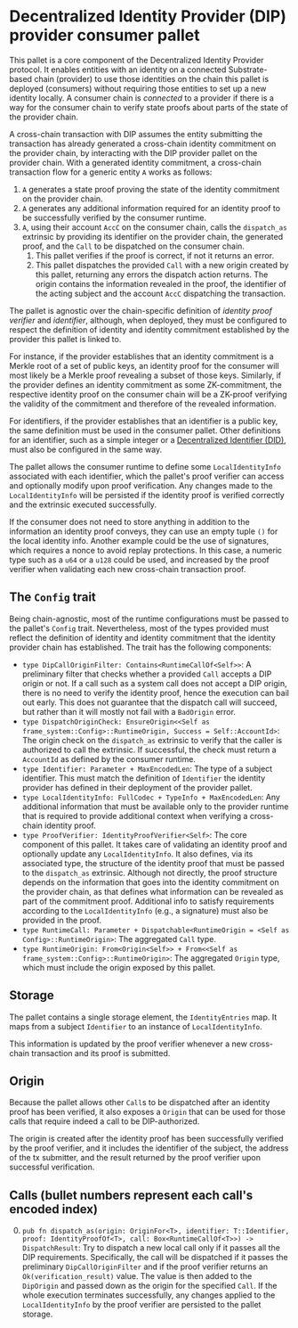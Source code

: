 # Decentralized Identity Provider (DIP) provider consumer pallet

This pallet is a core component of the Decentralized Identity Provider protocol.
It enables entities with an identity on a connected Substrate-based chain (provider) to use those identities on the chain this pallet is deployed (consumers) without requiring those entities to set up a new identity locally.
A consumer chain is *connected* to a provider if there is a way for the consumer chain to verify state proofs about parts of the state of the provider chain.

A cross-chain transaction with DIP assumes the entity submitting the transaction has already generated a cross-chain identity commitment on the provider chain, by interacting with the DIP provider pallet on the provider chain.
With a generated identity commitment, a cross-chain transaction flow for a generic entity `A` works as follows:

1. `A` generates a state proof proving the state of the identity commitment on the provider chain.
2. `A` generates any additional information required for an identity proof to be successfully verified by the consumer runtime.
3. `A`, using their account `AccC` on the consumer chain, calls the `dispatch_as` extrinsic by providing its identifier on the provider chain, the generated proof, and the `Call` to be dispatched on the consumer chain.
   1. This pallet verifies if the proof is correct, if not it returns an error.
   2. This pallet dispatches the provided `Call` with a new origin created by this pallet, returning any errors the dispatch action returns. The origin contains the information revealed in the proof, the identifier of the acting subject and the account `AccC` dispatching the transaction.

The pallet is agnostic over the chain-specific definition of *identity proof verifier* and *identifier*, although, when deployed, they must be configured to respect the definition of identity and identity commitment established by the provider this pallet is linked to.

For instance, if the provider establishes that an identity commitment is a Merkle root of a set of public keys, an identity proof for the consumer will most likely be a Merkle proof revealing a subset of those keys.
Similarly, if the provider defines an identity commitment as some ZK-commitment, the respective identity proof on the consumer chain will be a ZK-proof verifying the validity of the commitment and therefore of the revealed information.

For identifiers, if the provider establishes that an identifier is a public key, the same definition must be used in the consumer pallet.
Other definitions for an identifier, such as a simple integer or a [Decentralized Identifier (DID)](https://www.w3.org/TR/did-core/), must also be configured in the same way.

The pallet allows the consumer runtime to define some `LocalIdentityInfo` associated with each identifier, which the pallet's proof verifier can access and optionally modify upon proof verification.
Any changes made to the `LocalIdentityInfo` will be persisted if the identity proof is verified correctly and the extrinsic executed successfully.

If the consumer does not need to store anything in addition to the information an identity proof conveys, they can use an empty tuple `()` for the local identity info.
Another example could be the use of signatures, which requires a nonce to avoid replay protections.
In this case, a numeric type such as a `u64` or a `u128` could be used, and increased by the proof verifier when validating each new cross-chain transaction proof.

## The `Config` trait

Being chain-agnostic, most of the runtime configurations must be passed to the pallet's `Config` trait.
Nevertheless, most of the types provided must reflect the definition of identity and identity commitment that the identity provider chain has established.
The trait has the following components:

* `type DipCallOriginFilter: Contains<RuntimeCallOf<Self>>`: A preliminary filter that checks whether a provided `Call` accepts a DIP origin or not. If a call such as a system call does not accept a DIP origin, there is no need to verify the identity proof, hence the execution can bail out early. This does not guarantee that the dispatch call will succeed, but rather than it will mostly not fail with a `BadOrigin` error.
* `type DispatchOriginCheck: EnsureOrigin<<Self as frame_system::Config>::RuntimeOrigin, Success = Self::AccountId>`: The origin check on the `dispatch_as` extrinsic to verify that the caller is authorized to call the extrinsic. If successful, the check must return a `AccountId` as defined by the consumer runtime.
* `type Identifier: Parameter + MaxEncodedLen`: The type of a subject identifier. This must match the definition of `Identifier` the identity provider has defined in their deployment of the provider pallet.
* `type LocalIdentityInfo: FullCodec + TypeInfo + MaxEncodedLen`: Any additional information that must be available only to the provider runtime that is required to provide additional context when verifying a cross-chain identity proof.
* `type ProofVerifier: IdentityProofVerifier<Self>`: The core component of this pallet. It takes care of validating an identity proof and optionally update any `LocalIdentityInfo`. It also defines, via its associated type, the structure of the identity proof that must be passed to the `dispatch_as` extrinsic. Although not directly, the proof structure depends on the information that goes into the identity commitment on the provider chain, as that defines what information can be revealed as part of the commitment proof. Additional info to satisfy requirements according to the `LocalIdentityInfo` (e.g., a signature) must also be provided in the proof.
* `type RuntimeCall: Parameter + Dispatchable<RuntimeOrigin = <Self as Config>::RuntimeOrigin>`: The aggregated `Call` type.
* `type RuntimeOrigin: From<Origin<Self>> + From<<Self as frame_system::Config>::RuntimeOrigin>`: The aggregated `Origin` type, which must include the origin exposed by this pallet.

## Storage

The pallet contains a single storage element, the `IdentityEntries` map.
It maps from a subject `Identifier` to an instance of `LocalIdentityInfo`.

This information is updated by the proof verifier whenever a new cross-chain transaction and its proof is submitted.

## Origin

Because the pallet allows other `Call`s to be dispatched after an identity proof has been verified, it also exposes a `Origin` that can be used for those calls that require indeed a call to be DIP-authorized.

The origin is created after the identity proof has been successfully verified by the proof verifier, and it includes the identifier of the subject, the address of the tx submitter, and the result returned by the proof verifier upon successful verification.

## Calls (bullet numbers represent each call's encoded index)

0. `pub fn dispatch_as(origin: OriginFor<T>, identifier: T::Identifier, proof: IdentityProofOf<T>, call: Box<RuntimeCallOf<T>>) -> DispatchResult`: Try to dispatch a new local call only if it passes all the DIP requirements. Specifically, the call will be dispatched if it passes the preliminary `DipCallOriginFilter` and if the proof verifier returns an `Ok(verification_result)` value. The value is then added to the `DipOrigin` and passed down as the origin for the specified `Call`. If the whole execution terminates successfully, any changes applied to the `LocalIdentityInfo` by the proof verifier are persisted to the pallet storage.
